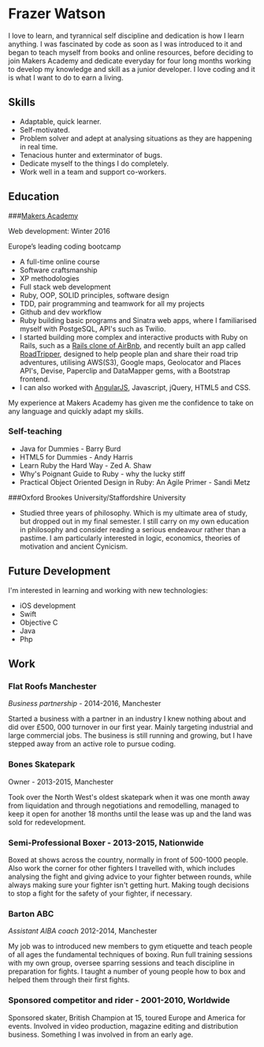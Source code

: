 # Frazer Watson

I love to learn, and tyrannical self discipline and dedication is how I learn anything. I was fascinated by code as soon as I was introduced to it and began to teach myself from books and online resources, before deciding to join Makers Academy and dedicate everyday for four long months working to develop my knowledge and skill as a junior developer. I love coding and it is what I want to do to earn a living.

## Skills

- Adaptable, quick learner. 
- Self-motivated. 
- Problem solver and adept at analysing situations as they are happening in real time. 
- Tenacious hunter and exterminator of bugs. 
- Dedicate myself to the things I do completely. 
- Work well in a team and support co-workers. 

## Education

###[Makers Academy](http://www.makersacademy.com/employers/)

Web development: Winter 2016
  
Europe’s leading coding bootcamp
- A full-time online course
- Software craftsmanship 
- XP methodologies
- Full stack web development
- Ruby, OOP, SOLID principles, software design
- TDD, pair programming and teamwork for all my projects
- Github and dev workflow
- Ruby building basic programs and Sinatra web apps, where I familiarised myself with PostgeSQL, API's such as Twilio.
- I started building more complex and interactive products with Ruby on Rails, such as a [Rails clone of AirBnb](https://github.com/frazerWatson/MakersBnbRails), and recently built an app called [RoadTripper](https://github.com/frazerWatson/road_tripper), designed to help people plan and share their road trip adventures, utilising AWS(S3), Google maps, Geolocator and Places API's, Devise, Paperclip and DataMapper gems, with a Bootstrap frontend. 
- I can also worked with [AngularJS](https://github.com/frazerWatson/github_clone), Javascript, jQuery, HTML5 and CSS.

My experience at Makers Academy has given me the confidence to take on any language and quickly adapt my skills.

### Self-teaching

- Java for Dummies - Barry Burd
- HTML5 for Dummies - Andy Harris
- Learn Ruby the Hard Way - Zed A. Shaw
- Why's Poignant Guide to Ruby - why the lucky stiff
- Practical Object Oriented Design in Ruby: An Agile Primer - Sandi Metz

###Oxford Brookes University/Staffordshire University

- Studied three years of philosophy. Which is my ultimate area of study, but dropped out in my final semester.
I still carry on my own education in philosophy and consider reading a serious endeavour rather than a pastime. I am particularly interested in logic, economics, theories of motivation and ancient Cynicism.

## Future Development

I'm interested in learning and working with new technologies:

- iOS development
- Swift
- Objective C
- Java
- Php

## Work

### Flat Roofs Manchester

*Business partnership* - 2014-2016, Manchester

Started a business with a partner in an industry I knew nothing about and did over £500, 000 turnover in our first year. Mainly targeting industrial and large commercial jobs. The business is still running and growing, but I have stepped away from an active role to pursue coding. 

### Bones Skatepark

Owner  - 2013-2015, Manchester

Took over the North West's oldest skatepark when it was one month away from liquidation and through negotiations and remodelling, managed to keep it open for another 18 months until the lease was up and the land was sold for redevelopment.

### Semi-Professional Boxer - 2013-2015, Nationwide

Boxed at shows across the country, normally in front of 500-1000 people. Also work the corner for other fighters I travelled with, which includes analysing the fight and giving advice to your fighter between rounds, while always making sure your fighter isn't getting hurt. Making tough decisions to stop a fight for the safety of your fighter, if necessary.

### Barton ABC

*Assistant AIBA coach* 2012-2014, Manchester

My job was to introduced new members to gym etiquette and teach people of all ages the fundamental techniques of boxing.
Run full training sessions with my own group, oversee sparring sessions and teach discipline in preparation for fights. I taught a number of young people how to box and helped them through their first fights. 

### Sponsored competitor and rider - 2001-2010, Worldwide

Sponsored skater, British Champion at 15, toured Europe and America for events. Involved in video production, magazine editing and distribution business. Something I was involved in from an early age.
